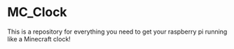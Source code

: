 # MC_Clock
This is a repository for everything you need to get your raspberry pi running like a Minecraft clock!
